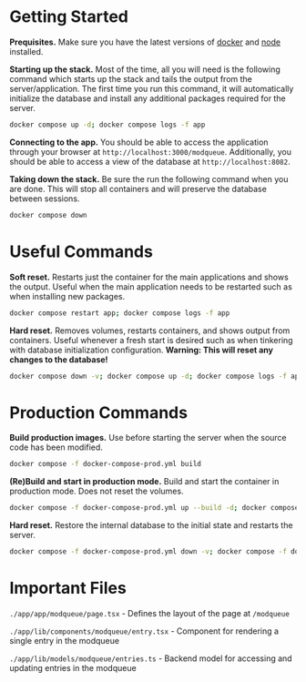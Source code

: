 # Getting Started

**Prequisites.** Make sure you have the latest versions of [docker](https://docs.docker.com/get-docker/) and [node](https://github.com/nvm-sh/nvm) installed.

**Starting up the stack.** Most of the time, all you will need is the following command which starts up the stack and tails the output from the server/application. The first time you run this command, it will automatically initialize the database and install any additional packages required for the server.

```sh
docker compose up -d; docker compose logs -f app
```

**Connecting to the app.** You should be able to access the application through your browser at `http://localhost:3000/modqueue`. Additionally, you should be able to access a view of the database at `http://localhost:8082`.

**Taking down the stack.** Be sure the run the following command when you are done. This will stop all containers and will preserve the database between sessions.

```sh
docker compose down
```

# Useful Commands

**Soft reset.** Restarts just the container for the main applications and shows the output. Useful when the main application needs to be restarted such as when installing new packages.

```sh
docker compose restart app; docker compose logs -f app
```

**Hard reset.** Removes volumes, restarts containers, and shows output from containers. Useful whenever a fresh start is desired such as when tinkering with database initialization configuration. **Warning: This will reset any changes to the database!**

```sh
docker compose down -v; docker compose up -d; docker compose logs -f app db
```

# Production Commands

**Build production images.** Use before starting the server when the source code has been modified.

```sh
docker compose -f docker-compose-prod.yml build
```

**(Re)Build and start in production mode.** Build and start the container in production mode. Does not reset the volumes.

```sh
docker compose -f docker-compose-prod.yml up --build -d; docker compose -f docker-compose-prod.yml logs -f app
```

**Hard reset.** Restore the internal database to the initial state and restarts the server.

```sh
docker compose -f docker-compose-prod.yml down -v; docker compose -f docker-compose-prod.yml up --build -d; docker compose -f docker-compose-prod.yml logs -f app db
```

# Important Files

`./app/app/modqueue/page.tsx` - Defines the layout of the page at `/modqueue`

`./app/lib/components/modqueue/entry.tsx` - Component for rendering a single entry in the modqueue

`./app/lib/models/modqueue/entries.ts` - Backend model for accessing and updating entries in the modqueue
